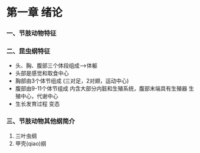 # 第一章 绪论
### 一、节肢动物特征
### 二、昆虫纲特征  
- 头、胸、腹部三个体段组成——>体躯
- 头部是感觉和取食中心
- 胸部由3个体节组成 (三对足，2对翅，运动中心)
- 腹部由9-11个体节组成 内含大部分内脏和生殖系统，腹部末端具有生殖器 生殖中心，代谢中心
- 生长发育过程 变态  
### 三、节肢动物其他纲简介
1. 三叶虫纲
2. 甲壳(qiao)纲
